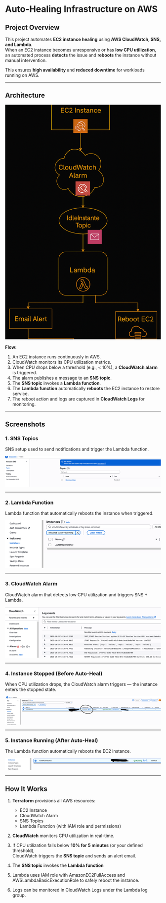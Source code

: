 # Auto-Healing Infrastructure on AWS

## Project Overview
This project automates **EC2 instance healing** using **AWS CloudWatch, SNS, and Lambda**.  
When an EC2 instance becomes unresponsive or has **low CPU utilization**, an automated process **detects** the issue and **reboots** the instance without manual intervention.  

This ensures **high availability** and **reduced downtime** for workloads running on AWS.

---

## Architecture
![Architecture Diagram](ARCH_2.PNG)

**Flow:**
1. An EC2 instance runs continuously in AWS.
2. CloudWatch monitors its CPU utilization metrics.
3. When CPU drops below a threshold (e.g., < 10%), a **CloudWatch alarm** is triggered.
4. The alarm publishes a message to an **SNS topic**.
5. The **SNS topic** invokes a **Lambda function**.
6. The **Lambda function** automatically **reboots** the EC2 instance to restore service.
7. The reboot action and logs are captured in **CloudWatch Logs** for monitoring.

---

## Screenshots

### 1. SNS Topics
SNS setup used to send notifications and trigger the Lambda function.

![SNS Setup](sns.png)

---

### 2. Lambda Function
Lambda function that automatically reboots the instance when triggered.

![Lambda Function](lambda.png)

---

### 3. CloudWatch Alarm
CloudWatch alarm that detects low CPU utilization and triggers SNS + Lambda.

![CloudWatch Alarm](logs.png)

---

### 4. Instance Stopped (Before Auto-Heal)
When CPU utilization drops, the CloudWatch alarm triggers — the instance enters the stopped state.

![Instance Stopped](instance_stop.png)

---

### 5. Instance Running (After Auto-Heal)
The Lambda function automatically reboots the EC2 instance.

![Instance Running](instance_running.png)

---

## How It Works  

1. **Terraform** provisions all AWS resources:
   - EC2 Instance  
   - CloudWatch Alarm  
   - SNS Topics  
   - Lambda Function (with IAM role and permissions)

2. **CloudWatch** monitors CPU utilization in real-time.

3. If CPU utilization falls below **10% for 5 minutes** (or your defined threshold),  
   CloudWatch triggers the **SNS topic** and sends an alert email.

4. The **SNS topic** invokes the **Lambda function**

5. Lambda uses IAM role with AmazonEC2FullAccess and AWSLambdaBasicExecutionRole to safely reboot the instance.

6. Logs can be monitored in CloudWatch Logs under the Lambda log group.
